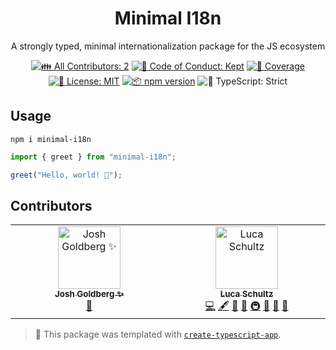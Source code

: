 <h1 align="center">Minimal I18n</h1>

<p align="center">A strongly typed, minimal internationalization package for the JS ecosystem</p>

<p align="center">
	<!-- prettier-ignore-start -->
	<!-- ALL-CONTRIBUTORS-BADGE:START - Do not remove or modify this section -->
	<a href="#contributors" target="_blank"><img alt="👪 All Contributors: 2" src="https://img.shields.io/badge/%F0%9F%91%AA_all_contributors-2-21bb42.svg" /></a>
<!-- ALL-CONTRIBUTORS-BADGE:END -->
	<!-- prettier-ignore-end -->
	<a href="https://github.com/lucaschultz/minimal-i18n/blob/main/.github/CODE_OF_CONDUCT.md" target="_blank"><img alt="🤝 Code of Conduct: Kept" src="https://img.shields.io/badge/%F0%9F%A4%9D_code_of_conduct-kept-21bb42" /></a>
	<a href="https://codecov.io/gh/lucaschultz/minimal-i18n" target="_blank"><img alt="🧪 Coverage" src="https://img.shields.io/codecov/c/github/lucaschultz/minimal-i18n?label=%F0%9F%A7%AA%20coverage" /></a>
	<a href="https://github.com/lucaschultz/minimal-i18n/blob/main/LICENSE.md" target="_blank"><img alt="📝 License: MIT" src="https://img.shields.io/badge/%F0%9F%93%9D_license-MIT-21bb42.svg"></a>
	<a href="http://npmjs.com/package/minimal-i18n"><img alt="📦 npm version" src="https://img.shields.io/npm/v/minimal-i18n?color=21bb42&label=%F0%9F%93%A6%20npm" /></a>
	<img alt="💪 TypeScript: Strict" src="https://img.shields.io/badge/%F0%9F%92%AA_typescript-strict-21bb42.svg" />
</p>

## Usage

```shell
npm i minimal-i18n
```

```ts
import { greet } from "minimal-i18n";

greet("Hello, world! 💖");
```

## Contributors

<!-- spellchecker: disable -->
<!-- ALL-CONTRIBUTORS-LIST:START - Do not remove or modify this section -->
<!-- prettier-ignore-start -->
<!-- markdownlint-disable -->
<table>
  <tbody>
    <tr>
      <td align="center" valign="top" width="14.28%"><a href="http://www.joshuakgoldberg.com/"><img src="https://avatars.githubusercontent.com/u/3335181?v=4?s=100" width="100px;" alt="Josh Goldberg ✨"/><br /><sub><b>Josh Goldberg ✨</b></sub></a><br /><a href="#tool-JoshuaKGoldberg" title="Tools">🔧</a></td>
      <td align="center" valign="top" width="14.28%"><a href="https://github.com/lucaschultz"><img src="https://avatars.githubusercontent.com/u/45899273?v=4?s=100" width="100px;" alt="Luca Schultz"/><br /><sub><b>Luca Schultz</b></sub></a><br /><a href="https://github.com/lucaschultz/minimal-i18n/commits?author=lucaschultz" title="Code">💻</a> <a href="#content-lucaschultz" title="Content">🖋</a> <a href="https://github.com/lucaschultz/minimal-i18n/commits?author=lucaschultz" title="Documentation">📖</a> <a href="#ideas-lucaschultz" title="Ideas, Planning, & Feedback">🤔</a> <a href="#infra-lucaschultz" title="Infrastructure (Hosting, Build-Tools, etc)">🚇</a> <a href="#maintenance-lucaschultz" title="Maintenance">🚧</a> <a href="#projectManagement-lucaschultz" title="Project Management">📆</a> <a href="#tool-lucaschultz" title="Tools">🔧</a></td>
    </tr>
  </tbody>
</table>

<!-- markdownlint-restore -->
<!-- prettier-ignore-end -->

<!-- ALL-CONTRIBUTORS-LIST:END -->
<!-- spellchecker: enable -->

<!-- You can remove this notice if you don't want it 🙂 no worries! -->

> 💙 This package was templated with [`create-typescript-app`](https://github.com/JoshuaKGoldberg/create-typescript-app).
